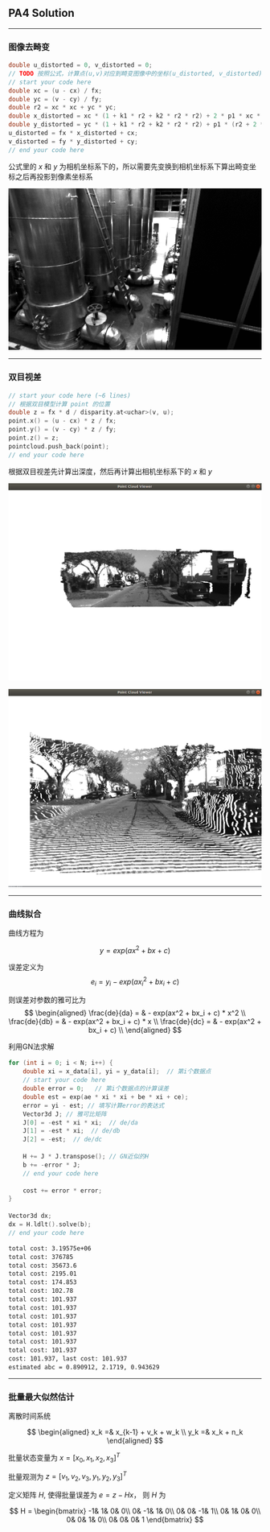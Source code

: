 ## PA4 Solution
---

### 图像去畸变

```c++
double u_distorted = 0, v_distorted = 0;
// TODO 按照公式，计算点(u,v)对应到畸变图像中的坐标(u_distorted, v_distorted) (~6 lines)
// start your code here
double xc = (u - cx) / fx;
double yc = (v - cy) / fy;
double r2 = xc * xc + yc * yc;
double x_distorted = xc * (1 + k1 * r2 + k2 * r2 * r2) + 2 * p1 * xc * yc + p2 * (r2 + 2 * xc * xc);
double y_distorted = yc * (1 + k1 * r2 + k2 * r2 * r2) + p1 * (r2 + 2 * yc * yc) + 2 * p2 * xc * yc;a
u_distorted = fx * x_distorted + cx;
v_distorted = fy * y_distorted + cy;
// end your code here
```
公式里的 $x$ 和 $y$ 为相机坐标系下的，所以需要先变换到相机坐标系下算出畸变坐标之后再投影到像素坐标系

![undistorted](./test_undistorted.png)

---

### 双目视差

```c++
// start your code here (~6 lines)
// 根据双目模型计算 point 的位置
double z = fx * d / disparity.at<uchar>(v, u);
point.x() = (u - cx) * z / fx;
point.y() = (v - cy) * z / fy;
point.z() = z;
pointcloud.push_back(point);
// end your code here
```
根据双目视差先计算出深度，然后再计算出相机坐标系下的 $x$ 和 $y$

![pointcloud](./pointcloud.png)

![pointcloud2](./pointcloud2.png)

---

### 曲线拟合

曲线方程为

$$
y = exp(ax^2 + bx + c)
$$

误差定义为
$$
e_{i} = y_{i} - exp(ax_{i}^2 + bx_i + c)
$$

则误差对参数的雅可比为
$$
\begin{aligned}
    \frac{de}{da} = & - exp(ax^2 + bx_i + c) * x^2 \\
    \frac{de}{db} = & - exp(ax^2 + bx_i + c) * x    \\
    \frac{de}{dc} = & - exp(ax^2 + bx_i + c)    \\
\end{aligned}
$$

利用GN法求解
```c++
for (int i = 0; i < N; i++) {
    double xi = x_data[i], yi = y_data[i];  // 第i个数据点
    // start your code here
    double error = 0;   // 第i个数据点的计算误差
    double est = exp(ae * xi * xi + be * xi + ce);
    error = yi - est; // 填写计算error的表达式
    Vector3d J; // 雅可比矩阵
    J[0] = -est * xi * xi;  // de/da
    J[1] = -est * xi;  // de/db
    J[2] = -est;  // de/dc

    H += J * J.transpose(); // GN近似的H
    b += -error * J;
    // end your code here

    cost += error * error;
}

Vector3d dx;
dx = H.ldlt().solve(b);
// end your code here
```
```bash
total cost: 3.19575e+06
total cost: 376785
total cost: 35673.6
total cost: 2195.01
total cost: 174.853
total cost: 102.78
total cost: 101.937
total cost: 101.937
total cost: 101.937
total cost: 101.937
total cost: 101.937
total cost: 101.937
total cost: 101.937
cost: 101.937, last cost: 101.937
estimated abc = 0.890912, 2.1719, 0.943629
```
---

### 批量最大似然估计

离散时间系统

$$
\begin{aligned}
    x_k =& x_{k-1} + v_k + w_k \\
    y_k =& x_k + n_k
\end{aligned}
$$

批量状态变量为 $x=[x_0, x_1, x_2, x_3]^T$

批量观测为 $z=[v_1, v_2, v_3, y_1, y_2, y_3]^T$

定义矩阵 $H$, 使得批量误差为 $e = z - Hx$， 则 $H$ 为

$$
H =
\begin{bmatrix}
    -1& 1& 0& 0\\
    0& -1& 1& 0\\
    0& 0& -1& 1\\
    0& 1& 0& 0\\
    0& 0& 1& 0\\
    0& 0& 0& 1
\end{bmatrix}
$$